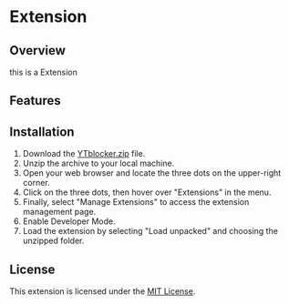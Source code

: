#  Extension

## Overview

 this is a Extension 

## Features



## Installation
1. Download the [YTblocker.zip](https://github.com/YumaIsMe/YTAdblock-Extension/files/14070062/YTblocker.zip) file.
2. Unzip the archive to your local machine.
3.  Open your web browser and locate the three dots on the upper-right corner.
4. Click on the three dots, then hover over "Extensions" in the menu.
5. Finally, select "Manage Extensions" to access the extension management page.
6. Enable Developer Mode.
7. Load the extension by selecting "Load unpacked" and choosing the unzipped folder.


## License

This extension is licensed under the [MIT License](LICENSE).
